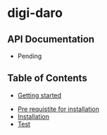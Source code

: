 # digi-daro
## API Documentation
- Pending
## Table of Contents
* [Getting started](#gettingstarted)
- [Pre requistite for installation](#prerequisite)
- [Installation](#installation)
- [Test](#tests)
